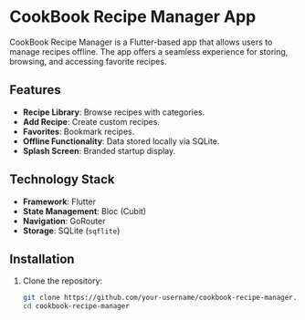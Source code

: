 # CookBook Recipe Manager App

CookBook Recipe Manager is a Flutter-based app that allows users to manage recipes offline. The app offers a seamless experience for storing, browsing, and accessing favorite recipes.

## Features
- **Recipe Library**: Browse recipes with categories.
- **Add Recipe**: Create custom recipes.
- **Favorites**: Bookmark recipes.
- **Offline Functionality**: Data stored locally via SQLite.
- **Splash Screen**: Branded startup display.

## Technology Stack
- **Framework**: Flutter
- **State Management**: Bloc (Cubit)
- **Navigation**: GoRouter
- **Storage**: SQLite (`sqflite`)

## Installation
1. Clone the repository:
   ```bash
   git clone https://github.com/your-username/cookbook-recipe-manager.git
   cd cookbook-recipe-manager
